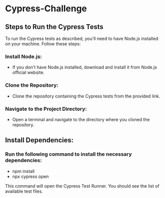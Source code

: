 # Cypress-Challenge

## Steps to Run the Cypress Tests
To run the Cypress tests as described, you'll need to have Node.js installed on your machine. Follow these steps:

### Install Node.js:

- If you don't have Node.js installed, download and install it from Node.js official website.

### Clone the Repository:

- Clone the repository containing the Cypress tests from the provided link.
  
### Navigate to the Project Directory:

- Open a terminal and navigate to the directory where you cloned the repository.
  
## Install Dependencies:

### Run the following command to install the necessary dependencies:

- npm install
- npx cypress open

This command will open the Cypress Test Runner. You should see the list of available test files.

